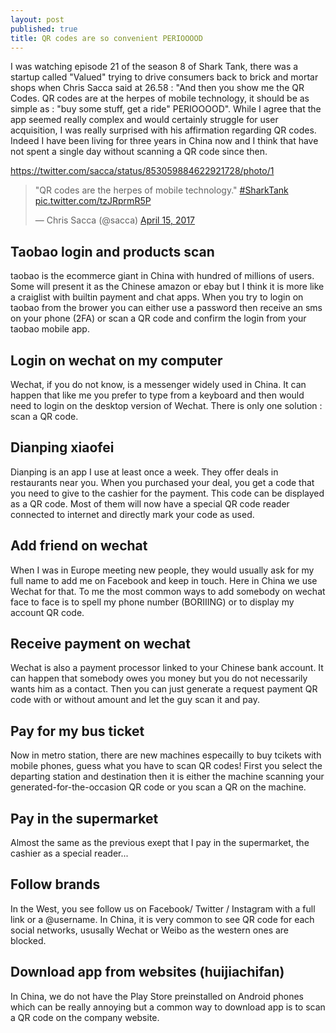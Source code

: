 ```yaml
---
layout: post
published: true
title: QR codes are so convenient PERIOOOOD
---
```

I was watching episode 21 of the season 8 of Shark Tank, there was a startup called "Valued" trying to drive consumers back to brick and mortar shops when Chris Sacca said at 26.58 : 
"And then you show me the QR Codes. QR codes are at the herpes of mobile technology, it should be as simple as : "buy some stuff, get a ride" PERIOOOOD".
While I agree that the app seemed really complex and would certainly struggle for user acquisition, I was really surprised with his affirmation regarding QR codes. Indeed I have been living for three years in China now and I think that have not spent a single day without scanning a QR code since then. 

https://twitter.com/sacca/status/853059884622921728/photo/1 

<blockquote class="twitter-tweet" data-lang="en"><p lang="en" dir="ltr">&quot;QR codes are the herpes of mobile technology.&quot; <a href="https://twitter.com/hashtag/SharkTank?src=hash">#SharkTank</a> <a href="https://t.co/tzJRprmR5P">pic.twitter.com/tzJRprmR5P</a></p>&mdash; Chris Sacca (@sacca) <a href="https://twitter.com/sacca/status/853059884622921728">April 15, 2017</a></blockquote>
<script async src="//platform.twitter.com/widgets.js" charset="utf-8"></script>

## Taobao login and products scan  
taobao is the ecommerce giant in China with hundred of millions of users. Some will present it as the Chinese amazon or ebay but I think it is more like a craiglist with builtin payment and chat apps. When you try to login on taobao from the brower you can either use a password then receive an sms on your phone (2FA) or scan a QR code and confirm the login from your taobao mobile app.

## Login on wechat on my computer  
Wechat, if you do not know, is a messenger widely used in China. It can happen that like me you prefer to type from a keyboard and then would need to login on the desktop version of Wechat. There is only one solution : scan a QR code. 
  
## Dianping xiaofei  
Dianping is an app I use at least once a week. They offer deals in restaurants near you. When you purchased your deal, you get a code that you need to give to the cashier for the payment. This code can be displayed as a QR code. Most of them will now have a special QR code reader connected to internet and directly mark your code as used.

## Add friend on wechat  
When I was in Europe meeting new people, they would usually ask for my full name to add me on Facebook and keep in touch. Here in China we use Wechat for that. To me the most common ways to add somebody on wechat face to face is to spell my phone number (BORIIING) or to display my account QR code.

## Receive payment on wechat  
Wechat is also a payment processor linked to your Chinese bank account. It can happen that somebody owes you money but you do not necessarily wants him as a contact. Then you can just generate a request payment QR code with or without amount and let the guy scan it and pay.

## Pay for my bus ticket  
Now in metro station, there are new machines especailly to buy tcikets with mobile phones, guess what you have to scan QR codes! First you select the departing station and destination then it is either the machine scanning your generated-for-the-occasion QR code or you scan a QR on the machine. 

## Pay in the supermarket  
Almost the same as the previous exept that I pay in the supermarket, the cashier as a special reader...

## Follow brands  
In the West, you see follow us on Facebook/ Twitter / Instagram with a full link or a @username. In China, it is very common to see QR code for each social networks, ususally Wechat or Weibo as the western ones are blocked.

## Download app from websites (huijiachifan)  
In China, we do not have the Play Store preinstalled on Android phones which can be really annoying but a common way to download app is to scan a QR code on the company website.
